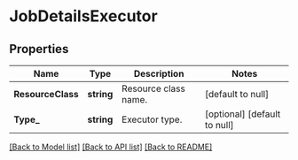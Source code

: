 # JobDetailsExecutor

## Properties
Name | Type | Description | Notes
------------ | ------------- | ------------- | -------------
**ResourceClass** | **string** | Resource class name. | [default to null]
**Type_** | **string** | Executor type. | [optional] [default to null]

[[Back to Model list]](../README.md#documentation-for-models) [[Back to API list]](../README.md#documentation-for-api-endpoints) [[Back to README]](../README.md)

